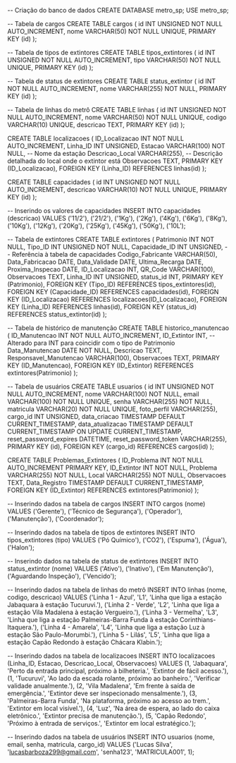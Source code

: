 -- Criação do banco de dados
CREATE DATABASE metro_sp;
USE metro_sp;

-- Tabela de cargos
CREATE TABLE cargos (
    id INT UNSIGNED NOT NULL AUTO_INCREMENT,
    nome VARCHAR(50) NOT NULL UNIQUE,
    PRIMARY KEY (id)
);

-- Tabela de tipos de extintores
CREATE TABLE tipos_extintores (
    id INT UNSIGNED NOT NULL AUTO_INCREMENT,
    tipo VARCHAR(50) NOT NULL UNIQUE,
    PRIMARY KEY (id)
);

-- Tabela de status de extintores
CREATE TABLE status_extintor (
    id INT NOT NULL AUTO_INCREMENT,
    nome VARCHAR(255) NOT NULL,
    PRIMARY KEY (id)
);

-- Tabela de linhas do metrô
CREATE TABLE linhas (
    id INT UNSIGNED NOT NULL AUTO_INCREMENT,
    nome VARCHAR(50) NOT NULL UNIQUE,
    codigo VARCHAR(10) UNIQUE,
    descricao TEXT,
    PRIMARY KEY (id)
);


CREATE TABLE localizacoes (
    ID_Localizacao INT NOT NULL AUTO_INCREMENT,
    Linha_ID INT UNSIGNED,
    Estacao VARCHAR(100) NOT NULL,  -- Nome da estação
    Descricao_Local VARCHAR(255),     -- Descrição detalhada do local onde o extintor está
    Observacoes TEXT,
    PRIMARY KEY (ID_Localizacao),
    FOREIGN KEY (Linha_ID) REFERENCES linhas(id)
);

CREATE TABLE capacidades (
    id INT UNSIGNED NOT NULL AUTO_INCREMENT,
    descricao VARCHAR(10) NOT NULL UNIQUE,
    PRIMARY KEY (id)
);

-- Inserindo os valores de capacidades
INSERT INTO capacidades (descricao)
VALUES 
    ('11/2'),
    ('21/2'),
    ('1Kg'),
    ('2Kg'),
    ('4Kg'),
    ('6Kg'),
    ('8Kg'),
    ('10Kg'),
    ('12Kg'),
    ('20Kg'),
    ('25Kg'),
    ('45Kg'),
    ('50Kg'),
    ('10L');


-- Tabela de extintores
CREATE TABLE extintores (
    Patrimonio INT NOT NULL,
    Tipo_ID INT UNSIGNED NOT NULL,
    Capacidade_ID INT UNSIGNED, -- Referência à tabela de capacidades
    Codigo_Fabricante VARCHAR(50),
    Data_Fabricacao DATE,
    Data_Validade DATE,
    Ultima_Recarga DATE,
    Proxima_Inspecao DATE,
    ID_Localizacao INT,
    QR_Code VARCHAR(100),
    Observacoes TEXT,
    Linha_ID INT UNSIGNED,
    status_id INT,
    PRIMARY KEY (Patrimonio),
    FOREIGN KEY (Tipo_ID) REFERENCES tipos_extintores(id),
    FOREIGN KEY (Capacidade_ID) REFERENCES capacidades(id),
    FOREIGN KEY (ID_Localizacao) REFERENCES localizacoes(ID_Localizacao),
    FOREIGN KEY (Linha_ID) REFERENCES linhas(id),
    FOREIGN KEY (status_id) REFERENCES status_extintor(id)
);


-- Tabela de histórico de manutenção
CREATE TABLE historico_manutencao (
    ID_Manutencao INT NOT NULL AUTO_INCREMENT,
    ID_Extintor INT,  -- Alterado para INT para coincidir com o tipo de Patrimonio
    Data_Manutencao DATE NOT NULL,
    Descricao TEXT,
    Responsavel_Manutencao VARCHAR(100),
    Observacoes TEXT,
    PRIMARY KEY (ID_Manutencao),
    FOREIGN KEY (ID_Extintor) REFERENCES extintores(Patrimonio)
);

-- Tabela de usuários
CREATE TABLE usuarios (
    id INT UNSIGNED NOT NULL AUTO_INCREMENT,
    nome VARCHAR(100) NOT NULL,
    email VARCHAR(100) NOT NULL UNIQUE,
    senha VARCHAR(255) NOT NULL,
    matricula VARCHAR(20) NOT NULL UNIQUE,
    foto_perfil VARCHAR(255),
    cargo_id INT UNSIGNED,
    data_criacao TIMESTAMP DEFAULT CURRENT_TIMESTAMP,
    data_atualizacao TIMESTAMP DEFAULT CURRENT_TIMESTAMP ON UPDATE CURRENT_TIMESTAMP,
    reset_password_expires DATETIME,
    reset_password_token VARCHAR(255),
    PRIMARY KEY (id),
    FOREIGN KEY (cargo_id) REFERENCES cargos(id)
);

CREATE TABLE Problemas_Extintores (
    ID_Problema INT NOT NULL AUTO_INCREMENT PRIMARY KEY,
    ID_Extintor INT NOT NULL,
    Problema VARCHAR(255) NOT NULL,
    Local VARCHAR(255) NOT NULL,
    Observacoes TEXT,
    Data_Registro TIMESTAMP DEFAULT CURRENT_TIMESTAMP,
    FOREIGN KEY (ID_Extintor) REFERENCES extintores(Patrimonio)
);

-- Inserindo dados na tabela de cargos
INSERT INTO cargos (nome) VALUES 
('Gerente'),
('Técnico de Segurança'),
('Operador'),
('Manutenção'),
('Coordenador');

-- Inserindo dados na tabela de tipos de extintores
INSERT INTO tipos_extintores (tipo) VALUES 
('Pó Químico'),
('CO2'),
('Espuma'),
('Água'),
('Halon');

-- Inserindo dados na tabela de status de extintores
INSERT INTO status_extintor (nome) VALUES 
('Ativo'),
('Inativo'),
('Em Manutenção'),
('Aguardando Inspeção'),
('Vencido');

-- Inserindo dados na tabela de linhas do metrô
INSERT INTO linhas (nome, codigo, descricao) VALUES 
('Linha 1 - Azul', 'L1', 'Linha que liga a estação Jabaquara à estação Tucuruvi.'),
('Linha 2 - Verde', 'L2', 'Linha que liga a estação Vila Madalena à estação Vergueiro.'),
('Linha 3 - Vermelha', 'L3', 'Linha que liga a estação Palmeiras-Barra Funda à estação Corinthians-Itaquera.'),
('Linha 4 - Amarela', 'L4', 'Linha que liga a estação Luz à estação São Paulo-Morumbi.'),
('Linha 5 - Lilás', 'L5', 'Linha que liga a estação Capão Redondo à estação Chácara Klabin.');

-- Inserindo dados na tabela de localizacoes
INSERT INTO localizacoes (Linha_ID, Estacao, Descricao_Local, Observacoes) VALUES 
(1, 'Jabaquara', 'Perto da entrada principal, próximo à bilheteria.', 'Extintor de fácil acesso.'),
(1, 'Tucuruvi', 'Ao lado da escada rolante, próximo ao banheiro.', 'Verificar validade anualmente.'),
(2, 'Vila Madalena', 'Em frente à saída de emergência.', 'Extintor deve ser inspecionado mensalmente.'),
(3, 'Palmeiras-Barra Funda', 'Na plataforma, próximo ao acesso ao trem.', 'Extintor em local visível.'),
(4, 'Luz', 'Na área de espera, ao lado do caixa eletrônico.', 'Extintor precisa de manutenção.'),
(5, 'Capão Redondo', 'Próximo à entrada de serviços.', 'Extintor em local estratégico.');


-- Inserindo dados na tabela de usuários
INSERT INTO usuarios (nome, email, senha, matricula, cargo_id) VALUES 
('Lucas Silva', 'lucasbarboza299@gmail.com', 'senha123', 'MATRICULA001', 1);
